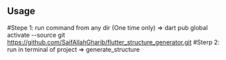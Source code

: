 ## Usage
#Stepe 1: run command from any dir (One time only)  => dart pub global activate --source git https://github.com/SaifAllahGharib/flutter_structure_generator.git
#Sterp 2: run in terminal of project => generate_structure
